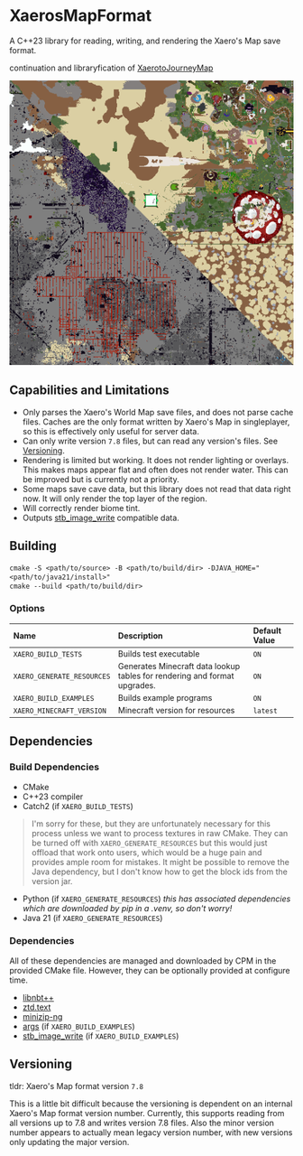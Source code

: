 # XaerosMapFormat
A C++23 library for reading, writing, and rendering the Xaero's Map save format.

continuation and libraryfication of [XaerotoJourneyMap](https://github.com/DanDucky/XaerotoJourneyMap)

![Sample Renders](media/rendered.png)

## Capabilities and Limitations

- Only parses the Xaero's World Map save files, and does not parse cache files. Caches are the only format written by Xaero's Map in singleplayer, so this is effectively only useful for server data.
- Can only write version `7.8` files, but can read any version's files. See [Versioning](#Versioning).
- Rendering is limited but working. It does not render lighting or overlays. This makes maps appear flat and often does not render water. This can be improved but is currently not a priority.
- Some maps save cave data, but this library does not read that data right now. It will only render the top layer of the region.
- Will correctly render biome tint.
- Outputs [stb_image_write](https://github.com/nothings/stb) compatible data.

## Building
```shell
cmake -S <path/to/source> -B <path/to/build/dir> -DJAVA_HOME="<path/to/java21/install>"
cmake --build <path/to/build/dir>
```

### Options
| Name                       | Description                                                               | Default Value |
|:---------------------------|:--------------------------------------------------------------------------|:--------------|
| `XAERO_BUILD_TESTS`        | Builds test executable                                                    | `ON`          |
| `XAERO_GENERATE_RESOURCES` | Generates Minecraft data lookup tables for rendering and format upgrades. | `ON`          |
| `XAERO_BUILD_EXAMPLES`     | Builds example programs                                                   | `ON`          |
| `XAERO_MINECRAFT_VERSION`  | Minecraft version for resources                                           | `latest`      |

## Dependencies

### Build Dependencies

- CMake
- C++23 compiler
- Catch2 (if `XAERO_BUILD_TESTS`)

> I'm sorry for these, but they are unfortunately necessary for this process unless we want to process textures in raw CMake. They can be turned off with `XAERO_GENERATE_RESOURCES` but this would just offload that work onto users, which would be a huge pain and provides ample room for mistakes. It might be possible to remove the Java dependency, but I don't know how to get the block ids from the version jar.

- Python (if `XAERO_GENERATE_RESOURCES`) *this has associated dependencies which are downloaded by pip in a .venv, so don't worry!*
- Java 21 (if `XAERO_GENERATE_RESOURCES`)

### Dependencies

All of these dependencies are managed and downloaded by CPM in the provided CMake file. However, they can be optionally provided at configure time.

- [libnbt++](https://github.com/PrismLauncher/libnbtplusplus)
- [ztd.text](https://github.com/soasis/text)
- [minizip-ng](https://github.com/zlib-ng/minizip-ng)
- [args](https://github.com/Taywee/args) (if `XAERO_BUILD_EXAMPLES`)
- [stb_image_write](https://github.com/nothings/stb) (if `XAERO_BUILD_EXAMPLES`)

## Versioning

tldr: Xaero's Map format version `7.8`

This is a little bit difficult because the versioning is dependent on an internal Xaero's Map format version number. 
Currently, this supports reading from all versions up to 7.8 and writes version 7.8 files.
Also the minor version number appears to actually mean legacy version number, with new versions only updating the major version.